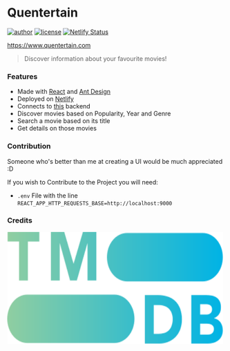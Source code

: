 # Quentertain

[![author](https://img.shields.io/badge/author-xDavide9-brightgreen)](https://github.com/xDavide9)
[![license](https://img.shields.io/github/license/xDavide9/Quentertain?color=red)](https://github.com/xDavide9/Quentertain/blob/master/LICENSE)
[![Netlify Status](https://api.netlify.com/api/v1/badges/ac242020-5b1e-4af3-bc6b-4839a825c78f/deploy-status?branch=prod)](https://app.netlify.com/sites/quentertain/deploys)

https://www.quentertain.com

> Discover information about your favourite movies!

### Features

- Made with [React](https://reactjs.org/) and [Ant Design](https://ant.design/)
- Deployed on [Netlify](https://www.netlify.com/)
- Connects to [this](https://github.com/xDavide9/Quentertain-backend) backend
- Discover movies based on Popularity, Year and Genre
- Search a movie based on its title
- Get details on those movies

### Contribution
Someone who's better than me at creating a UI would be much appreciated :D

If you wish to Contribute to the Project you will need:

-  `.env` File with the line `REACT_APP_HTTP_REQUESTS_BASE=http://localhost:9000`

### Credits
<img src="src/home/tmdblogo.svg" width="500" height="260" alt="TMDb">
